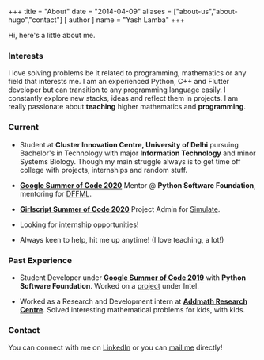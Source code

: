 +++
title = "About"
date = "2014-04-09"
aliases = ["about-us","about-hugo","contact"]
[ author ]
  name = "Yash Lamba"
+++

Hi, here's a little about me.

### Interests

I love solving problems be it related to programming, mathematics or any field that interests me. I am an experienced Python, C++ and Flutter developer but can transition to any programming language easily. I constantly explore new stacks, ideas and reflect them in projects. I am really passionate about **teaching** higher mathematics and **programming**.

### Current

- Student at **Cluster Innovation Centre, University of Delhi** pursuing Bachelor's in Technology with major **Information Technology** and minor Systems Biology. Though my main struggle always is to get time off college with projects, internships and random stuff.

- [**Google Summer of Code 2020**](https://summerofcode.withgoogle.com/) Mentor @ **Python Software Foundation**, mentoring for [DFFML](https://intel.github.io/dffml).

- [**Girlscript Summer of Code 2020**](https://www.gssoc.tech/projects.html) Project Admin for [Simulate](https://cod-ed.github.io/simulate).

- Looking for internship opportunities!

- Always keen to help, hit me up anytime! (I love teaching, a lot!)

### Past Experience

- Student Developer under [**Google Summer of Code 2019**](https://summerofcode.withgoogle.com/) with **Python Software Foundation**. Worked on a [project](https://summerofcode.withgoogle.com/archive/2019/projects/5429236515471360/) under Intel.

- Worked as a Research and Development intern at [**Addmath Research Centre**](http://arcmath.in/). Solved interesting mathematical problems for kids, with kids.

### Contact

You can connect with me on [LinkedIn](https://linkedin.com/in/yl1) or you can [mail me](mailto:contact@yashlamba.com) directly!




